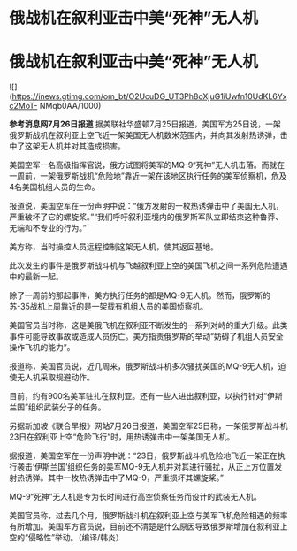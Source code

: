 # 俄战机在叙利亚击中美“死神”无人机

# 俄战机在叙利亚击中美“死神”无人机

![](https://inews.gtimg.com/om_bt/O2UcuDG_UT3Ph8oXjuG1iUwfn10UdKL6Yxc2MoT-
NMqb0AA/1000)

**参考消息网7月26日报道**
据美联社华盛顿7月25日报道，美国军方25日说，一架俄罗斯战机在叙利亚上空飞近一架美国无人机数米范围内，并向其发射热诱弹，击中了这架无人机并对其造成损害。

美国空军一名高级指挥官说，俄方试图将美军的MQ-9“死神”无人机击落。而就在一周前，一架俄罗斯战机“危险地”靠近一架在该地区执行任务的美军侦察机，危及4名美国机组人员的生命。

报道说，美国空军在一份声明中说：“俄方发射的一枚热诱弹击中了美国无人机，严重破坏了它的螺旋桨。”“我们呼吁叙利亚境内的俄罗斯军队立即结束这种鲁莽、无端和不专业的行为。”

美方称，当时操控人员远程控制这架无人机，使其返回基地。

此次发生的事件是俄罗斯战斗机与飞越叙利亚上空的美国飞机之间一系列危险遭遇中的最新一起。

除了一周前的那起事件，美方执行任务的都是MQ-9无人机。然而，俄罗斯的苏-35战机上周靠近的是一架载有机组人员的美国侦察机。

美国官员当时称，这是美俄飞机在叙利亚不断发生的一系列对峙的重大升级。此类事件可能导致事故或造成人员伤亡。美方指责俄罗斯的举动“妨碍了机组人员安全操作飞机的能力”。

报道称，美国官员说，近几周来，俄罗斯战斗机多次骚扰美国的MQ-9无人机，迫使无人机采取规避动作。

目前，约有900名美军驻扎在叙利亚。还有一些人进出叙利亚，以执行针对“伊斯兰国”组织武装分子的任务。

另据新加坡《联合早报》网站7月26日报道，美国空军25日称，一架俄罗斯战斗机23日在叙利亚上空“危险飞行”时，用热诱弹击中一架美国无人机。

据报道，美国空军在一份声明中说：“23日，俄罗斯战斗机危险地飞近一架正在执行袭击‘伊斯兰国’组织任务的美军MQ-9无人机并对其进行骚扰，从正上方位置发射热诱弹。其中一枚热诱弹击中了MQ-9，严重损坏其螺旋桨。”

MQ-9“死神”无人机是专为长时间进行高空侦察任务而设计的武装无人机。

美国官员称，过去几个月，俄罗斯战斗机在叙利亚上空与美军飞机危险相遇的频率有所增加。美国军方官员说，目前还不清楚是什么原因导致俄罗斯增加在叙利亚上空的“侵略性”举动。（编译/韩炎）

